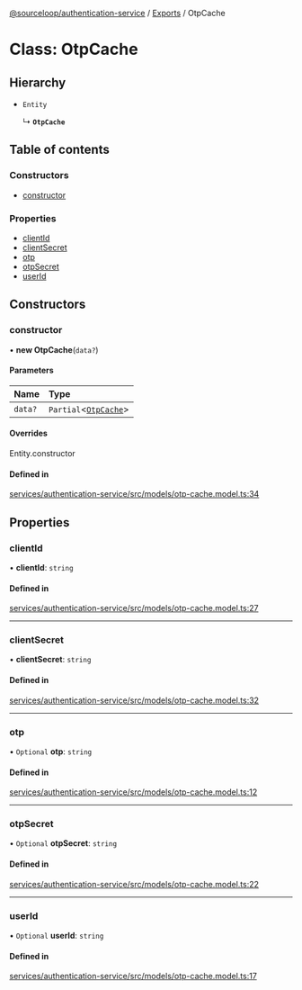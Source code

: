 [@sourceloop/authentication-service](../README.md) / [Exports](../modules.md) / OtpCache

# Class: OtpCache

## Hierarchy

- `Entity`

  ↳ **`OtpCache`**

## Table of contents

### Constructors

- [constructor](OtpCache.md#constructor)

### Properties

- [clientId](OtpCache.md#clientid)
- [clientSecret](OtpCache.md#clientsecret)
- [otp](OtpCache.md#otp)
- [otpSecret](OtpCache.md#otpsecret)
- [userId](OtpCache.md#userid)

## Constructors

### constructor

• **new OtpCache**(`data?`)

#### Parameters

| Name | Type |
| :------ | :------ |
| `data?` | `Partial`<[`OtpCache`](OtpCache.md)\> |

#### Overrides

Entity.constructor

#### Defined in

[services/authentication-service/src/models/otp-cache.model.ts:34](https://github.com/sourcefuse/loopback4-microservice-catalog/blob/53060ad88/services/authentication-service/src/models/otp-cache.model.ts#L34)

## Properties

### clientId

• **clientId**: `string`

#### Defined in

[services/authentication-service/src/models/otp-cache.model.ts:27](https://github.com/sourcefuse/loopback4-microservice-catalog/blob/53060ad88/services/authentication-service/src/models/otp-cache.model.ts#L27)

___

### clientSecret

• **clientSecret**: `string`

#### Defined in

[services/authentication-service/src/models/otp-cache.model.ts:32](https://github.com/sourcefuse/loopback4-microservice-catalog/blob/53060ad88/services/authentication-service/src/models/otp-cache.model.ts#L32)

___

### otp

• `Optional` **otp**: `string`

#### Defined in

[services/authentication-service/src/models/otp-cache.model.ts:12](https://github.com/sourcefuse/loopback4-microservice-catalog/blob/53060ad88/services/authentication-service/src/models/otp-cache.model.ts#L12)

___

### otpSecret

• `Optional` **otpSecret**: `string`

#### Defined in

[services/authentication-service/src/models/otp-cache.model.ts:22](https://github.com/sourcefuse/loopback4-microservice-catalog/blob/53060ad88/services/authentication-service/src/models/otp-cache.model.ts#L22)

___

### userId

• `Optional` **userId**: `string`

#### Defined in

[services/authentication-service/src/models/otp-cache.model.ts:17](https://github.com/sourcefuse/loopback4-microservice-catalog/blob/53060ad88/services/authentication-service/src/models/otp-cache.model.ts#L17)
